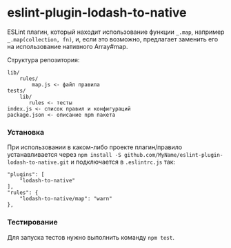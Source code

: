 # eslint-plugin-lodash-to-native

ESLint плагин, который находит использование функции `_.map`, например `_.map(collection, fn)`, и, если это возможно, предлагает заменить его на использование нативного Array#map.

Структура репозитория:

```
lib/
    rules/
        map.js <- файл правила
tests/
    lib/
       rules <- тесты
index.js <- список правил и конфигураций
package.json <- описание npm пакета
```

### Установка
При использовании в каком-либо проекте плагин/правило устанавливается через `npm install -S github.com/MyName/eslint-plugin-lodash-to-native.git` и подключается в `.eslintrc.js` так:
  ```
  "plugins": [
      "lodash-to-native"
  ],
  "rules": {
      "lodash-to-native/map": "warn"
  },
  ```
  
### Тестирование
Для запуска тестов нужно выполнить команду `npm test`. 
